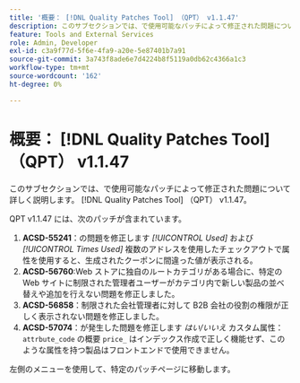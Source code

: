```yaml
---
title: '概要： [!DNL Quality Patches Tool] （QPT） v1.1.47'
description: このサブセクションでは、で使用可能なパッチによって修正された問題について詳しく説明します。 [!DNL Quality Patches Tool] （QPT） v1.1.47。
feature: Tools and External Services
role: Admin, Developer
exl-id: c3a9f77d-5f6e-4fa9-a20e-5e87401b7a91
source-git-commit: 3a743f8ade6e7d4224b8f5119a0db62c4366a1c3
workflow-type: tm+mt
source-wordcount: '162'
ht-degree: 0%

---
```


# 概要： [!DNL Quality Patches Tool] （QPT） v1.1.47

このサブセクションでは、で使用可能なパッチによって修正された問題について詳しく説明します。 [!DNL Quality Patches Tool] （QPT） v1.1.47。

QPT v1.1.47 には、次のパッチが含まれています。

1. **ACSD-55241**：の問題を修正します *[!UICONTROL Used]* および *[!UICONTROL Times Used]* 複数のアドレスを使用したチェックアウトで属性を使用すると、生成されたクーポンに間違った値が表示される。
1. **ACSD-56760**:Web ストアに独自のルートカテゴリがある場合に、特定の Web サイトに制限された管理者ユーザーがカテゴリ内で新しい製品の並べ替えや追加を行えない問題を修正しました。
1. **ACSD-56858**：制限された会社管理者に対して B2B 会社の役割の権限が正しく表示されない問題を修正しました。
1. **ACSD-57074**：が発生した問題を修正します *はい/いいえ* カスタム属性： `attrbute_code` の概要 `price_` はインデックス作成で正しく機能せず、このような属性を持つ製品はフロントエンドで使用できません。

左側のメニューを使用して、特定のパッチページに移動します。
